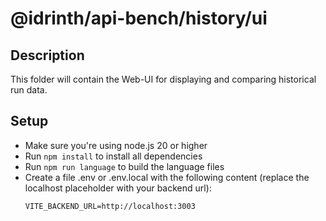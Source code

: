 # @idrinth/api-bench/history/ui

## Description

This folder will contain the Web-UI for displaying and comparing historical run data.

## Setup

- Make sure you're using node.js 20 or higher
- Run `npm install` to install all dependencies
- Run `npm run language` to build the language files
- Create a file .env or .env.local with the following content (replace the localhost placeholder with your backend url):
  ```
  VITE_BACKEND_URL=http://localhost:3003
  ```

